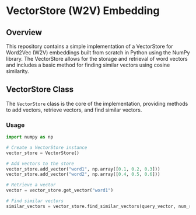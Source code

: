 # VectorStore (W2V) Embedding

## Overview

This repository contains a simple implementation of a VectorStore for Word2Vec (W2V) embeddings built from scratch in Python using the NumPy library. The VectorStore allows for the storage and retrieval of word vectors and includes a basic method for finding similar vectors using cosine similarity.

## VectorStore Class

The `VectorStore` class is the core of the implementation, providing methods to add vectors, retrieve vectors, and find similar vectors.

### Usage

```python
import numpy as np

# Create a VectorStore instance
vector_store = VectorStore()

# Add vectors to the store
vector_store.add_vector("word1", np.array([0.1, 0.2, 0.3]))
vector_store.add_vector("word2", np.array([0.4, 0.5, 0.6]))

# Retrieve a vector
vector = vector_store.get_vector("word1")

# Find similar vectors
similar_vectors = vector_store.find_similar_vectors(query_vector, num_results=5)
